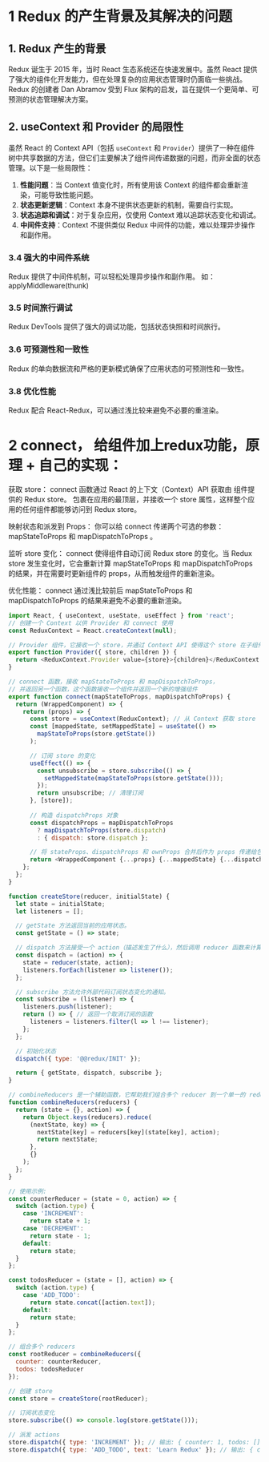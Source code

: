 
# 1 Redux 的产生背景及其解决的问题

## 1. Redux 产生的背景

Redux 诞生于 2015 年，当时 React 生态系统还在快速发展中。虽然 React 提供了强大的组件化开发能力，但在处理复杂的应用状态管理时仍面临一些挑战。Redux 的创建者 Dan Abramov 受到 Flux 架构的启发，旨在提供一个更简单、可预测的状态管理解决方案。

## 2. useContext 和 Provider 的局限性

虽然 React 的 Context API（包括 `useContext` 和 `Provider`）提供了一种在组件树中共享数据的方法，但它们主要解决了组件间传递数据的问题，而非全面的状态管理。以下是一些局限性：

1. **性能问题**：当 Context 值变化时，所有使用该 Context 的组件都会重新渲染，可能导致性能问题。
2. **状态更新逻辑**：Context 本身不提供状态更新的机制，需要自行实现。
3. **状态追踪和调试**：对于复杂应用，仅使用 Context 难以追踪状态变化和调试。
4. **中间件支持**：Context 不提供类似 Redux 中间件的功能，难以处理异步操作和副作用。

### 3.4 强大的中间件系统

Redux 提供了中间件机制，可以轻松处理异步操作和副作用。 如： applyMiddleware(thunk)

### 3.5 时间旅行调试

Redux DevTools 提供了强大的调试功能，包括状态快照和时间旅行。

### 3.6 可预测性和一致性

Redux 的单向数据流和严格的更新模式确保了应用状态的可预测性和一致性。

### 3.8 优化性能
Redux 配合 React-Redux，可以通过浅比较来避免不必要的重渲染。

# 2 connect， 给组件加上redux功能，原理 + 自己的实现：
获取 store：
connect 函数通过 React 的上下文（Context）API 获取由 <Provider> 组件提供的 Redux store。<Provider> 包裹在应用的最顶层，并接收一个 store 属性，这样整个应用的任何组件都能够访问到 Redux store。

映射状态和派发到 Props：
你可以给 connect 传递两个可选的参数： mapStateToProps 和 mapDispatchToProps 。

监听 store 变化：
connect 使得组件自动订阅 Redux store 的变化。当 Redux store 发生变化时，它会重新计算 mapStateToProps 和 mapDispatchToProps 的结果，并在需要时更新组件的 props，从而触发组件的重新渲染。

优化性能：
connect 通过浅比较前后 mapStateToProps 和 mapDispatchToProps 的结果来避免不必要的重新渲染。
```javascript
import React, { useContext, useState, useEffect } from 'react';
// 创建一个 Context 以供 Provider 和 connect 使用
const ReduxContext = React.createContext(null);

// Provider 组件，它接收一个 store，并通过 Context API 使得这个 store 在子组件中可用
export function Provider({ store, children }) {
  return <ReduxContext.Provider value={store}>{children}</ReduxContext.Provider>;
}

// connect 函数，接收 mapStateToProps 和 mapDispatchToProps，
// 并返回另一个函数，这个函数接收一个组件并返回一个新的增强组件
export function connect(mapStateToProps, mapDispatchToProps) {
  return (WrappedComponent) => {
    return (props) => {
      const store = useContext(ReduxContext); // 从 Context 获取 store
      const [mappedState, setMappedState] = useState(() =>
        mapStateToProps(store.getState())
      );

      // 订阅 store 的变化
      useEffect(() => {
        const unsubscribe = store.subscribe(() => {
          setMappedState(mapStateToProps(store.getState()));
        });
        return unsubscribe; // 清理订阅
      }, [store]);
      
      // 构造 dispatchProps 对象
      const dispatchProps = mapDispatchToProps
        ? mapDispatchToProps(store.dispatch)
        : { dispatch: store.dispatch };

      // 将 stateProps、dispatchProps 和 ownProps 合并后作为 props 传递给包装的组件
      return <WrappedComponent {...props} {...mappedState} {...dispatchProps} />;
    };
  };
}
```




```javascript
function createStore(reducer, initialState) {
  let state = initialState;
  let listeners = [];

  // getState 方法返回当前的应用状态。
  const getState = () => state;

  // dispatch 方法接受一个 action（描述发生了什么），然后调用 reducer 函数来计算新的状态。
  const dispatch = (action) => {
    state = reducer(state, action);
    listeners.forEach(listener => listener());
  };

  // subscribe 方法允许外部代码订阅状态变化的通知。
  const subscribe = (listener) => {
    listeners.push(listener);
    return () => { // 返回一个取消订阅的函数
      listeners = listeners.filter(l => l !== listener);
    };
  };

  // 初始化状态
  dispatch({ type: '@@redux/INIT' });

  return { getState, dispatch, subscribe };
}

// combineReducers 是一个辅助函数，它帮助我们组合多个 reducer 到一个单一的 reducing 函数中。
function combineReducers(reducers) {
  return (state = {}, action) => {
    return Object.keys(reducers).reduce(
      (nextState, key) => {
        nextState[key] = reducers[key](state[key], action);
        return nextState;
      },
      {}
    );
  };
}

// 使用示例:
const counterReducer = (state = 0, action) => {
  switch (action.type) {
    case 'INCREMENT':
      return state + 1;
    case 'DECREMENT':
      return state - 1;
    default:
      return state;
  }
};

const todosReducer = (state = [], action) => {
  switch (action.type) {
    case 'ADD_TODO':
      return state.concat([action.text]);
    default:
      return state;
  }
};

// 组合多个 reducers
const rootReducer = combineReducers({
  counter: counterReducer,
  todos: todosReducer
});

// 创建 store
const store = createStore(rootReducer);

// 订阅状态变化
store.subscribe(() => console.log(store.getState()));

// 派发 actions
store.dispatch({ type: 'INCREMENT' }); // 输出: { counter: 1, todos: [] }
store.dispatch({ type: 'ADD_TODO', text: 'Learn Redux' }); // 输出: { counter: 1, todos: ['Learn Redux'] }
```


